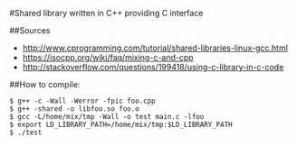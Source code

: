 #Shared library written in C++ providing C interface

##Sources
- http://www.cprogramming.com/tutorial/shared-libraries-linux-gcc.html
- https://isocpp.org/wiki/faq/mixing-c-and-cpp
- http://stackoverflow.com/questions/199418/using-c-library-in-c-code

##How to compile:
```
$ g++ -c -Wall -Werror -fpic foo.cpp 
$ g++ -shared -o libfoo.so foo.o 
$ gcc -L/home/mix/tmp -Wall -o test main.c -lfoo
$ export LD_LIBRARY_PATH=/home/mix/tmp:$LD_LIBRARY_PATH
$ ./test 
```
